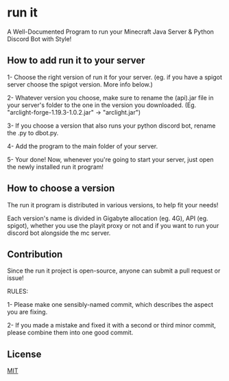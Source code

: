 
# run it

A Well-Documented Program to run your Minecraft Java Server & Python Discord Bot with Style!

## How to add run it to your server

1- Choose the right version of run it for your server. (eg. if you have a spigot server choose the spigot version. More info below.)

2- Whatever version you choose, make sure to rename the (api).jar file in your server's folder to the one in the version you downloaded. (Eg. "arclight-forge-1.19.3-1.0.2.jar" -> "arclight.jar")

3- If you choose a version that also runs your python discord bot, rename the .py to dbot.py.

4- Add the program to the main folder of your server.

5- Your done! Now, whenever you're going to start your server, just open the newly installed run it program!

## How to choose a version

The run it program is distributed in various versions, to help fit your needs!

Each version's name is divided in Gigabyte allocation (eg. 4G), API (eg. spigot), whether you use the playit proxy or not and if you want to run your discord bot alongside the mc server.

## Contribution
Since the run it project is open-source, anyone can submit a pull request or issue!


RULES:

1- Please make one sensibly-named commit, which describes the aspect you are fixing.

2- If you made a mistake and fixed it with a second or third minor commit, please combine them into one good commit.

## License

[MIT](https://choosealicense.com/licenses/mit/)
